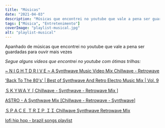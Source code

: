 ```yaml
---
title: "Músicas"
date: "2021-04-03"
description: "Músicas que encontrei no youtube que vale a pena ser guardadas para ouvir mais vezes."
tags: ["Música", "Entretenimento"]
coverImage: "playlist-musical.jpg"
alt: "playlist-musical"
---
```


Apanhado de músicas que encontrei no youtube que vale a pena ser guardadas para ouvir mais vezes

_Segue alguns vídeos que encontrei no youtube com ótimas trilhas:_

[~ N I G H T D R I V E ~ A Synthwave Music Video Mix Chillwave - Retrowave](https://www.youtube.com/watch?v=mZvQ9ipTK_8)

['Back To The 80's' | Best of Synthwave And Retro Electro Music Mix | Vol. 9](https://www.youtube.com/watch?v=fzK79PgKITI)

[ＳＫＹＷＡＹ \[ Chillwave - Synthwave - Retrowave Mix \]](https://www.youtube.com/watch?v=ICcFMBzOnYs)

[ASTRO - A Synthwave Mix \[Chillwave - Retrowave - Synthwave\]](https://www.youtube.com/watch?v=XccPsuqAz4E)

[ＳＰＡＣＥ ＴＲＩＰ ＩＩ Chillwave Synthwave Retrowave Mix](https://www.youtube.com/watch?v=iyJePWXl8Po)

[lofi hip hop - brazil songs playlist](https://www.youtube.com/watch?v=ZhstyJSNKME)
